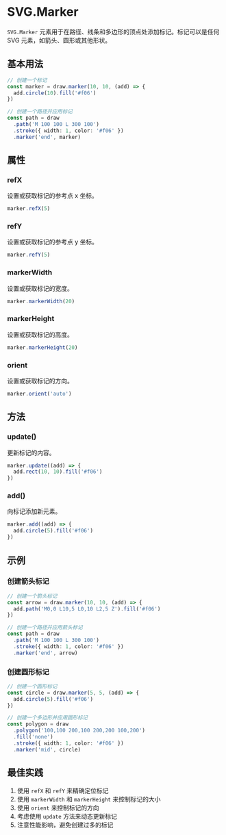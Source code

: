 # SVG.Marker

`SVG.Marker` 元素用于在路径、线条和多边形的顶点处添加标记。标记可以是任何 SVG 元素，如箭头、圆形或其他形状。

## 基本用法

```ts
// 创建一个标记
const marker = draw.marker(10, 10, (add) => {
  add.circle(10).fill('#f06')
})

// 创建一个路径并应用标记
const path = draw
  .path('M 100 100 L 300 100')
  .stroke({ width: 1, color: '#f06' })
  .marker('end', marker)
```

## 属性

### refX

设置或获取标记的参考点 x 坐标。

```ts
marker.refX(5)
```

### refY

设置或获取标记的参考点 y 坐标。

```ts
marker.refY(5)
```

### markerWidth

设置或获取标记的宽度。

```ts
marker.markerWidth(20)
```

### markerHeight

设置或获取标记的高度。

```ts
marker.markerHeight(20)
```

### orient

设置或获取标记的方向。

```ts
marker.orient('auto')
```

## 方法

### update()

更新标记的内容。

```ts
marker.update((add) => {
  add.rect(10, 10).fill('#f06')
})
```

### add()

向标记添加新元素。

```ts
marker.add((add) => {
  add.circle(5).fill('#f06')
})
```

## 示例

### 创建箭头标记

```ts
// 创建一个箭头标记
const arrow = draw.marker(10, 10, (add) => {
  add.path('M0,0 L10,5 L0,10 L2,5 Z').fill('#f06')
})

// 创建一个路径并应用箭头标记
const path = draw
  .path('M 100 100 L 300 100')
  .stroke({ width: 1, color: '#f06' })
  .marker('end', arrow)
```

### 创建圆形标记

```ts
// 创建一个圆形标记
const circle = draw.marker(5, 5, (add) => {
  add.circle(5).fill('#f06')
})

// 创建一个多边形并应用圆形标记
const polygon = draw
  .polygon('100,100 200,100 200,200 100,200')
  .fill('none')
  .stroke({ width: 1, color: '#f06' })
  .marker('mid', circle)
```

## 最佳实践

1. 使用 `refX` 和 `refY` 来精确定位标记
2. 使用 `markerWidth` 和 `markerHeight` 来控制标记的大小
3. 使用 `orient` 来控制标记的方向
4. 考虑使用 `update` 方法来动态更新标记
5. 注意性能影响，避免创建过多的标记
